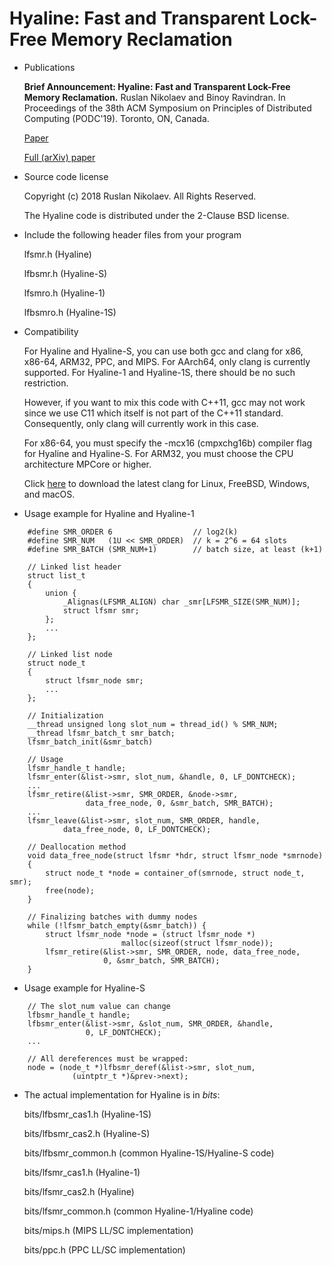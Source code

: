 # Hyaline: Fast and Transparent Lock-Free Memory Reclamation

* Publications

	**Brief Announcement: Hyaline: Fast and Transparent Lock-Free Memory
	Reclamation.** Ruslan Nikolaev and Binoy Ravindran. In Proceedings
	of the 38th ACM Symposium on Principles of Distributed
	Computing (PODC'19). Toronto, ON, Canada.

	[Paper](https://rusnikola.github.io/files/hyaline-podc19.pdf)

	[Full (arXiv) paper](https://arxiv.org/pdf/1905.07903.pdf)

* Source code license

	Copyright (c) 2018 Ruslan Nikolaev. All Rights Reserved.

	The Hyaline code is distributed under the 2-Clause BSD license.

* Include the following header files from your program

	lfsmr.h (Hyaline)

	lfbsmr.h (Hyaline-S)

	lfsmro.h (Hyaline-1)

	lfbsmro.h (Hyaline-1S)

* Compatibility

	For Hyaline and Hyaline-S, you can use both gcc and clang for
	x86, x86-64, ARM32, PPC, and MIPS. For AArch64, only clang is
	currently supported. For Hyaline-1 and Hyaline-1S, there
	should be no such restriction.

	However, if you want to mix this code with C++11, gcc may not
	work since we use C11 which itself is not part of the
	C++11 standard. Consequently, only clang will currently
	work in this case.

	For x86-64, you must specify the -mcx16 (cmpxchg16b) compiler
	flag for Hyaline and Hyaline-S.
	For ARM32, you must choose the CPU architecture MPCore or higher.

	Click [here](http://releases.llvm.org/download.html)
	to download the latest clang for Linux, FreeBSD, Windows, and macOS.

* Usage example for Hyaline and Hyaline-1

```
    #define SMR_ORDER 6                  // log2(k)
    #define SMR_NUM   (1U << SMR_ORDER)  // k = 2^6 = 64 slots
    #define SMR_BATCH (SMR_NUM+1)        // batch size, at least (k+1)

    // Linked list header
    struct list_t
    {
        union {
            _Alignas(LFSMR_ALIGN) char _smr[LFSMR_SIZE(SMR_NUM)];
            struct lfsmr smr;
        };
        ...
    };

    // Linked list node
    struct node_t
    {
        struct lfsmr_node smr;
        ...
    };

    // Initialization
    __thread unsigned long slot_num = thread_id() % SMR_NUM;
    __thread lfsmr_batch_t smr_batch;
    lfsmr_batch_init(&smr_batch)

    // Usage
    lfsmr_handle_t handle;
    lfsmr_enter(&list->smr, slot_num, &handle, 0, LF_DONTCHECK);
    ...
    lfsmr_retire(&list->smr, SMR_ORDER, &node->smr,
                 data_free_node, 0, &smr_batch, SMR_BATCH);
    ...
    lfsmr_leave(&list->smr, slot_num, SMR_ORDER, handle,
	        data_free_node, 0, LF_DONTCHECK);

    // Deallocation method
    void data_free_node(struct lfsmr *hdr, struct lfsmr_node *smrnode)
    {
        struct node_t *node = container_of(smrnode, struct node_t, smr);
        free(node);
    }

    // Finalizing batches with dummy nodes
    while (!lfsmr_batch_empty(&smr_batch)) {
        struct lfsmr_node *node = (struct lfsmr_node *)
	                     malloc(sizeof(struct lfsmr_node));
        lfsmr_retire(&list->smr, SMR_ORDER, node, data_free_node,
                     0, &smr_batch, SMR_BATCH);
    }
```

* Usage example for Hyaline-S

```
    // The slot_num value can change
    lfbsmr_handle_t handle;
    lfbsmr_enter(&list->smr, &slot_num, SMR_ORDER, &handle,
                 0, LF_DONTCHECK);
    ...

    // All dereferences must be wrapped:
    node = (node_t *)lfbsmr_deref(&list->smr, slot_num,
              (uintptr_t *)&prev->next);
```

* The actual implementation for Hyaline is in *bits*:

	bits/lfbsmr_cas1.h (Hyaline-1S)

	bits/lfbsmr_cas2.h (Hyaline-S)

	bits/lfbsmr_common.h (common Hyaline-1S/Hyaline-S code)

	bits/lfsmr_cas1.h (Hyaline-1)

	bits/lfsmr_cas2.h (Hyaline)

	bits/lfsmr_common.h (common Hyaline-1/Hyaline code)

	bits/mips.h (MIPS LL/SC implementation)

	bits/ppc.h (PPC LL/SC implementation)
